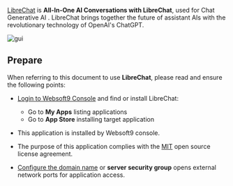 [LibreChat]() is **All-In-One AI Conversations with LibreChat**, used for Chat Generative AI . LibreChat brings together the future of assistant AIs with the revolutionary technology of OpenAI's ChatGPT.


![gui](http://libs.websoft9.com/Websoft9/DocsPicture/zh/librechat/librechat-gui-websoft9.png)


## Prepare

When referring to this document to use **LibreChat**, please read and ensure the following points:

- [Login to Websoft9 Console](./login-console) and find or install LibreChat:
  - Go to **My Apps** listing applications 
  - Go to **App Store** installing target application

- This application is installed by Websoft9 console.


- The purpose of this application complies with the [MIT](https://opensource.org/licenses/MIT) open source license agreement.


- [Configure the domain name](./domain-set) or **server security group** opens external network ports for application access.